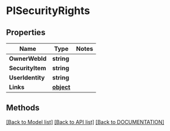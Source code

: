 # PISecurityRights

## Properties
Name | Type | Notes
------------ | ------------- | -------------
**OwnerWebId** | **string**
**SecurityItem** | **string**
**UserIdentity** | **string**
**Links** | **[**object**](../Model/Object.md)**

## Methods
[[Back to Model list]](../../DOCUMENTATION.md#documentation-for-models) [[Back to API list]](../../DOCUMENTATION.md#documentation-for-api-endpoints) [[Back to DOCUMENTATION]](../../DOCUMENTATION.md)
